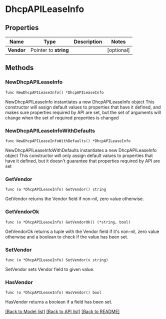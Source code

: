 # DhcpAPILeaseInfo

## Properties

Name | Type | Description | Notes
------------ | ------------- | ------------- | -------------
**Vendor** | Pointer to **string** |  | [optional] 

## Methods

### NewDhcpAPILeaseInfo

`func NewDhcpAPILeaseInfo() *DhcpAPILeaseInfo`

NewDhcpAPILeaseInfo instantiates a new DhcpAPILeaseInfo object
This constructor will assign default values to properties that have it defined,
and makes sure properties required by API are set, but the set of arguments
will change when the set of required properties is changed

### NewDhcpAPILeaseInfoWithDefaults

`func NewDhcpAPILeaseInfoWithDefaults() *DhcpAPILeaseInfo`

NewDhcpAPILeaseInfoWithDefaults instantiates a new DhcpAPILeaseInfo object
This constructor will only assign default values to properties that have it defined,
but it doesn't guarantee that properties required by API are set

### GetVendor

`func (o *DhcpAPILeaseInfo) GetVendor() string`

GetVendor returns the Vendor field if non-nil, zero value otherwise.

### GetVendorOk

`func (o *DhcpAPILeaseInfo) GetVendorOk() (*string, bool)`

GetVendorOk returns a tuple with the Vendor field if it's non-nil, zero value otherwise
and a boolean to check if the value has been set.

### SetVendor

`func (o *DhcpAPILeaseInfo) SetVendor(v string)`

SetVendor sets Vendor field to given value.

### HasVendor

`func (o *DhcpAPILeaseInfo) HasVendor() bool`

HasVendor returns a boolean if a field has been set.


[[Back to Model list]](../README.md#documentation-for-models) [[Back to API list]](../README.md#documentation-for-api-endpoints) [[Back to README]](../README.md)


